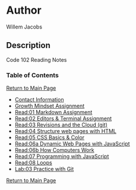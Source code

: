 # Author
Willem Jacobs

## Description
Code 102 Reading Notes

### Table of Contents
[Return to Main Page](README.md)

- [Contact Information](contact.md)
- [Growth Mindset Assignment](201/growth.md)
- [Read:01 Markdown Assignment](102/markdown.md)
- [Read:02 Editors & Terminal Assignment](102/editors.md)
- [Read:03 Revisions and the Cloud (git)](102/gitnotes.md)
- [Read:04 Structure web pages with HTML](102/readClass4.md)
- [Read:05 CSS Basics & Color](102/readClass5.md)
- [Read:06a Dynamic Web Pages with JavaScript](102/readClass6.md)
- [Read:06b How Computers Work](102/readClass6b.md)
- [Read:07 Programming with JavaScript](102/readClass7.md)
- [Read:08 Loops](102/readClass8.md)
- [Lab:03 Practice with Git](102/lab03.md)

[Return to Main Page](README.md)
